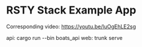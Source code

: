 # RSTY Stack Example App

Corresponding video: https://youtu.be/luOgEhLE2sg

api: cargo run --bin boats_api
web: trunk serve
